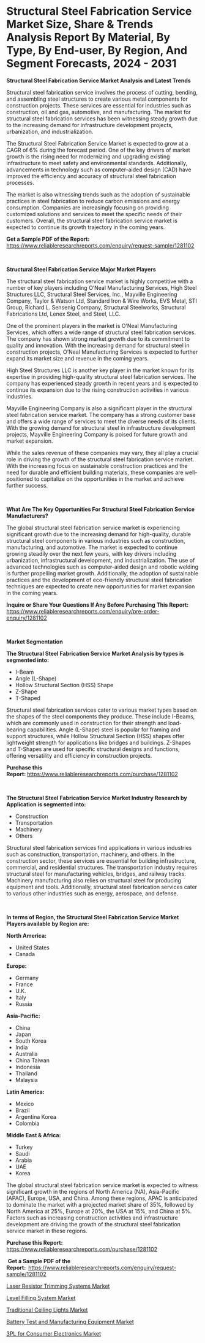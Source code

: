 <p><h1>Structural Steel Fabrication Service Market Size, Share & Trends Analysis Report By Material, By Type, By End-user, By Region, And Segment Forecasts, 2024 - 2031</h1></p><p><strong>Structural Steel Fabrication Service Market Analysis and Latest Trends</strong></p>
<p><p>Structural steel fabrication service involves the process of cutting, bending, and assembling steel structures to create various metal components for construction projects. These services are essential for industries such as construction, oil and gas, automotive, and manufacturing. The market for structural steel fabrication services has been witnessing steady growth due to the increasing demand for infrastructure development projects, urbanization, and industrialization.</p><p>The Structural Steel Fabrication Service Market is expected to grow at a CAGR of 6% during the forecast period. One of the key drivers of market growth is the rising need for modernizing and upgrading existing infrastructure to meet safety and environmental standards. Additionally, advancements in technology such as computer-aided design (CAD) have improved the efficiency and accuracy of structural steel fabrication processes.</p><p>The market is also witnessing trends such as the adoption of sustainable practices in steel fabrication to reduce carbon emissions and energy consumption. Companies are increasingly focusing on providing customized solutions and services to meet the specific needs of their customers. Overall, the structural steel fabrication service market is expected to continue its growth trajectory in the coming years.</p></p>
<p><strong>Get a Sample PDF of the Report:&nbsp;</strong> <a href="https://www.reliableresearchreports.com/enquiry/request-sample/1281102">https://www.reliableresearchreports.com/enquiry/request-sample/1281102</a></p>
<p>&nbsp;</p>
<p><strong>Structural Steel Fabrication Service Major Market Players</strong></p>
<p><p>The structural steel fabrication service market is highly competitive with a number of key players including O’Neal Manufacturing Services, High Steel Structures LLC, Structural Steel Services, Inc., Mayville Engineering Company, Taylor & Watson Ltd, Standard Iron & Wire Works, EVS Metal, STI Group, Richard L. Sensenig Company, Structural Steelworks, Structural Fabrications Ltd, Lenex Steel, and Steel, LLC.</p><p>One of the prominent players in the market is O’Neal Manufacturing Services, which offers a wide range of structural steel fabrication services. The company has shown strong market growth due to its commitment to quality and innovation. With the increasing demand for structural steel in construction projects, O’Neal Manufacturing Services is expected to further expand its market size and revenue in the coming years.</p><p>High Steel Structures LLC is another key player in the market known for its expertise in providing high-quality structural steel fabrication services. The company has experienced steady growth in recent years and is expected to continue its expansion due to the rising construction activities in various industries.</p><p>Mayville Engineering Company is also a significant player in the structural steel fabrication service market. The company has a strong customer base and offers a wide range of services to meet the diverse needs of its clients. With the growing demand for structural steel in infrastructure development projects, Mayville Engineering Company is poised for future growth and market expansion.</p><p>While the sales revenue of these companies may vary, they all play a crucial role in driving the growth of the structural steel fabrication service market. With the increasing focus on sustainable construction practices and the need for durable and efficient building materials, these companies are well-positioned to capitalize on the opportunities in the market and achieve further success.</p></p>
<p>&nbsp;</p>
<p><strong>What Are The Key Opportunities For Structural Steel Fabrication Service Manufacturers?</strong></p>
<p><p>The global structural steel fabrication service market is experiencing significant growth due to the increasing demand for high-quality, durable structural steel components in various industries such as construction, manufacturing, and automotive. The market is expected to continue growing steadily over the next few years, with key drivers including urbanization, infrastructural development, and industrialization. The use of advanced technologies such as computer-aided design and robotic welding is further propelling market growth. Additionally, the adoption of sustainable practices and the development of eco-friendly structural steel fabrication techniques are expected to create new opportunities for market expansion in the coming years.</p></p>
<p><strong>Inquire or Share Your Questions If Any Before Purchasing This Report:</strong> <a href="https://www.reliableresearchreports.com/enquiry/pre-order-enquiry/1281102">https://www.reliableresearchreports.com/enquiry/pre-order-enquiry/1281102</a></p>
<p>&nbsp;</p>
<p><strong>Market Segmentation</strong></p>
<p><strong>The Structural Steel Fabrication Service Market Analysis by types is segmented into:</strong></p>
<p><ul><li>I-Beam</li><li>Angle (L-Shape)</li><li>Hollow Structural Section (HSS) Shape</li><li>Z-Shape</li><li>T-Shaped</li></ul></p>
<p><p>Structural steel fabrication services cater to various market types based on the shapes of the steel components they produce. These include I-Beams, which are commonly used in construction for their strength and load-bearing capabilities. Angle (L-Shape) steel is popular for framing and support structures, while Hollow Structural Section (HSS) shapes offer lightweight strength for applications like bridges and buildings. Z-Shapes and T-Shapes are used for specific structural designs and functions, offering versatility and efficiency in construction projects.</p></p>
<p><strong>Purchase this Report:&nbsp;</strong><a href="https://www.reliableresearchreports.com/purchase/1281102">https://www.reliableresearchreports.com/purchase/1281102</a></p>
<p>&nbsp;</p>
<p><strong>The Structural Steel Fabrication Service Market Industry Research by Application is segmented into:</strong></p>
<p><ul><li>Construction</li><li>Transportation</li><li>Machinery</li><li>Others</li></ul></p>
<p><p>Structural steel fabrication services find applications in various industries such as construction, transportation, machinery, and others. In the construction sector, these services are essential for building infrastructure, commercial, and residential structures. The transportation industry requires structural steel for manufacturing vehicles, bridges, and railway tracks. Machinery manufacturing also relies on structural steel for producing equipment and tools. Additionally, structural steel fabrication services cater to various other industries such as energy, aerospace, and defense.</p></p>
<p>&nbsp;</p>
<p><strong>In terms of Region, the Structural Steel Fabrication Service Market Players available by Region are:</strong></p>
<p>
    <p> <strong> North America: </strong>
        <ul>
            <li>United States</li>
            <li>Canada</li>
        </ul>
        </p> 
    <p> <strong> Europe: </strong>
        <ul>
            <li>Germany</li>
            <li>France</li>
            <li>U.K.</li>
            <li>Italy</li>
            <li>Russia</li>
        </ul>
        </p> 
    <p> <strong> Asia-Pacific: </strong>
        <ul>
            <li>China</li>
            <li>Japan</li>
            <li>South Korea</li>
            <li>India</li>
            <li>Australia</li>
            <li>China Taiwan</li>
            <li>Indonesia</li>
            <li>Thailand</li>
            <li>Malaysia</li>
        </ul>
        </p> 
    <p> <strong> Latin America: </strong>
        <ul>
            <li>Mexico</li>
            <li>Brazil</li>
            <li>Argentina Korea</li>
            <li>Colombia</li>
        </ul>
        </p> 
    <p> <strong> Middle East & Africa: </strong>
        <ul>
            <li>Turkey</li>
            <li>Saudi</li>
            <li>Arabia</li>
            <li>UAE</li>
            <li>Korea</li>
        </ul>
    </p>
    </p>
<p><p>The global structural steel fabrication service market is expected to witness significant growth in the regions of North America (NA), Asia-Pacific (APAC), Europe, USA, and China. Among these regions, APAC is anticipated to dominate the market with a projected market share of 35%, followed by North America at 25%, Europe at 20%, the USA at 15%, and China at 5%. Factors such as increasing construction activities and infrastructure development are driving the growth of the structural steel fabrication service market in these regions.</p></p>
<p><strong>Purchase this Report: </strong><a href="https://www.reliableresearchreports.com/purchase/1281102">https://www.reliableresearchreports.com/purchase/1281102</a></p>
<p>&nbsp;<strong>Get a Sample PDF of the Report:&nbsp;&nbsp;</strong><a href="https://www.reliableresearchreports.com/enquiry/request-sample/1281102">https://www.reliableresearchreports.com/enquiry/request-sample/1281102</a></p>
<p><strong></strong></p>
<p><p><a href="https://github.com/tamvrosiya/Market-Research-Report-List-2/blob/main/laser-resistor-trimming-systems-market.md">Laser Resistor Trimming Systems Market</a></p><p><a href="https://issuu.com/reportprime-2/docs/level-filling-system-market-size-2030.pptx">Level Filling System Market</a></p><p><a href="https://issuu.com/reportprime-2/docs/traditional-ceiling-lights-market-size-2030.pptx">Traditional Ceiling Lights Market</a></p><p><a href="https://github.com/pizolina/Market-Research-Report-List-3/blob/main/battery-test-and-manufacturing-equipment-market.md">Battery Test and Manufacturing Equipment Market</a></p><p><a href="https://github.com/changoleonlaverguenzanoexiste/Market-Research-Report-List-2/blob/main/3pl-for-consumer-electronics-market.md">3PL for Consumer Electronics Market</a></p></p>